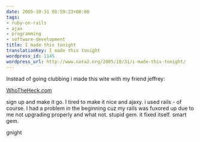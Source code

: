 ```yaml
---
date: 2005-10-31 05:59:23+00:00
tags:
- ruby-on-rails
- ajax
- programming
- software-development
title: I made this tonight
translationKey: I made this tonight
wordpress_id: 1145
wordpress_url: http://www.nata2.org/2005/10/31/i-made-this-tonight/
---
```


Instead of going clubbing i made this wite with my friend jeffrey:

<a href="http://whotheheck.com">WhoTheHeck.com</a>

sign up and make it go. I tired to make it nice and ajaxy. i used rails - of course. I had a problem in the beginning cuz my rails was fuxored up due to me not upgrading properly and what not. stupid gem. it fixed itself. smart gem. 

gnight